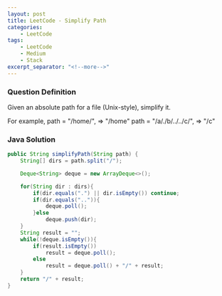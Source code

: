 ```yaml
---
layout: post
title: LeetCode - Simplify Path
categories:
    - LeetCode
tags:
    - LeetCode
    - Medium
    - Stack
excerpt_separator: "<!--more-->"
---
```


### Question Definition
Given an absolute path for a file (Unix-style), simplify it.
<!--more-->

For example,
path = "/home/", => "/home"
path = "/a/./b/../../c/", => "/c"
### Java Solution
```java
public String simplifyPath(String path) {
    String[] dirs = path.split("/");

    Deque<String> deque = new ArrayDeque<>();

    for(String dir : dirs){
        if(dir.equals(".") || dir.isEmpty()) continue;
        if(dir.equals("..")){
            deque.poll();
        }else
            deque.push(dir);
    }
    String result = "";
    while(!deque.isEmpty()){
        if(result.isEmpty())
            result = deque.poll();
        else
            result = deque.poll() + "/" + result;
    }
    return "/" + result;
}
```